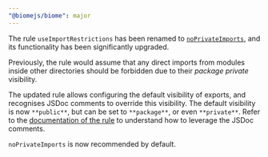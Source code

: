```yaml
---
"@biomejs/biome": major
---
```


The rule `useImportRestrictions` has been renamed to [`noPrivateImports`](https://biomejs.dev/linter/rules/no-private-imports), and its
functionality has been significantly upgraded.

Previously, the rule would assume that any direct imports from modules inside
other directories should be forbidden due to their _package private_ visibility.

The updated rule allows configuring the default visibility of exports, and
recognises JSDoc comments to override this visibility. The default visibility
is now `**public**`, but can be set to `**package**`, or even `**private**`.
Refer to the [documentation of the rule](https://biomejs.dev/linter/rules/no-private-imports) to understand how to leverage the JSDoc comments.

`noPrivateImports` is now recommended by default.
